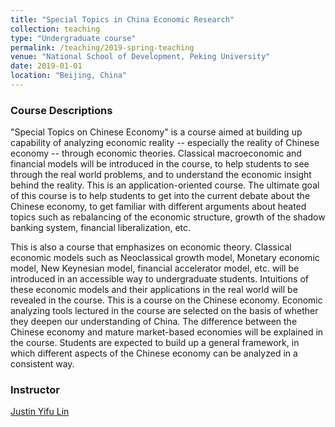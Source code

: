 ```yaml
---
title: "Special Topics in China Economic Research"
collection: teaching
type: "Undergraduate course"
permalink: /teaching/2019-spring-teaching
venue: "National School of Development, Peking University"
date: 2019-01-01
location: "Beijing, China"
---
```

### Course Descriptions
"Special Topics on Chinese Economy" is a course aimed at building up capability of analyzing economic reality -- especially the reality of Chinese economy -- through economic theories. Classical macroeconomic and financial models will be introduced in the course, to help students to see through the real world problems, and to understand the economic insight behind the reality.
This is an application-oriented course. The ultimate goal of this course is to help students to get into the current debate about the Chinese economy, to get familiar with different arguments about heated topics such as rebalancing of the economic structure, growth of the shadow banking system, financial liberalization, etc.

This is also a course that emphasizes on economic theory. Classical economic models such as Neoclassical growth model, Monetary economic model, New Keynesian model, financial accelerator model, etc. will be introduced in an accessible way to undergraduate students. Intuitions of these economic models and their applications in the real world will be revealed in the course.
This is a course on the Chinese economy. Economic analyzing tools lectured in the course are selected on the basis of whether they deepen our understanding of China. The difference between the Chinese economy and mature market-based economies will be explained in the course. Students are expected to build up a general framework, in which different aspects of the Chinese economy can be analyzed in a consistent way.

### Instructor
[Justin Yifu Lin](https://nsd.pku.edu.cn/szdw/qzjs/l/262167.htm#)


